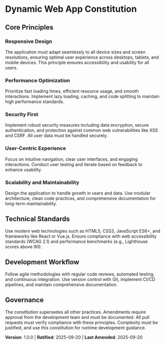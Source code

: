 <!--
Sync Impact Report:
- Version change: none → 1.0.0
- Added sections: Core Principles (5), Technical Standards, Development Workflow, Governance
- Templates requiring updates: ✅ .specify/templates/plan-template.md (constitution check and version updated)
- No follow-up TODOs
-->
# Dynamic Web App Constitution

## Core Principles

### Responsive Design
The application must adapt seamlessly to all device sizes and screen resolutions, ensuring optimal user experience across desktops, tablets, and mobile devices. This principle ensures accessibility and usability for all users.

### Performance Optimization
Prioritize fast loading times, efficient resource usage, and smooth interactions. Implement lazy loading, caching, and code splitting to maintain high performance standards.

### Security First
Implement robust security measures including data encryption, secure authentication, and protection against common web vulnerabilities like XSS and CSRF. All user data must be handled securely.

### User-Centric Experience
Focus on intuitive navigation, clear user interfaces, and engaging interactions. Conduct user testing and iterate based on feedback to enhance usability.

### Scalability and Maintainability
Design the application to handle growth in users and data. Use modular architecture, clean code practices, and comprehensive documentation for long-term maintainability.

## Technical Standards

Use modern web technologies such as HTML5, CSS3, JavaScript ES6+, and frameworks like React or Vue.js. Ensure compliance with web accessibility standards (WCAG 2.1) and performance benchmarks (e.g., Lighthouse scores above 90).

## Development Workflow

Follow agile methodologies with regular code reviews, automated testing, and continuous integration. Use version control with Git, implement CI/CD pipelines, and maintain comprehensive documentation.

## Governance

The constitution supersedes all other practices. Amendments require approval from the development team and must be documented. All pull requests must verify compliance with these principles. Complexity must be justified, and use this constitution for runtime development guidance.

**Version**: 1.0.0 | **Ratified**: 2025-09-20 | **Last Amended**: 2025-09-20